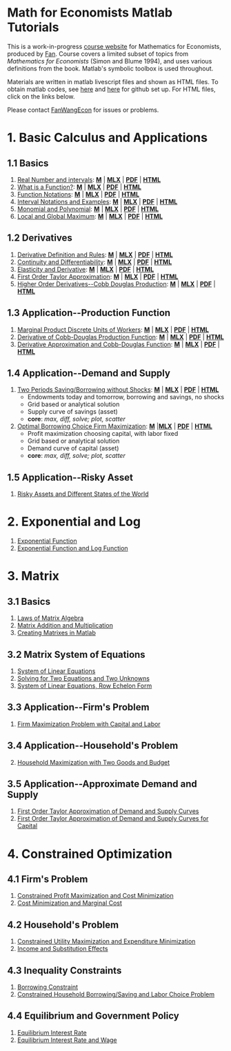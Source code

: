 
# Math for Economists Matlab Tutorials

This is a work-in-progress [course website](https://fanwangecon.github.io/Math4Econ/) for Mathematics for Economists, produced by [Fan](https://fanwangecon.github.io/). Course covers a limited subset of topics from *Mathematics for Economists* (Simon and Blume 1994), and uses various definitions from the book. Matlab's symbolic toolbox is used throughout.

Materials are written in matlab livescript files and shown as HTML files. To obtain matlab codes, see [here](docs/gitsetup.md) and [here](docs/gitsetupown.md) for github set up. For HTML files, click on the links below.

Please contact [FanWangEcon](https://fanwangecon.github.io/) for issues or problems.

# 1. Basic Calculus and Applications

## 1.1 Basics

1. [Real Number and intervals](https://fanwangecon.github.io/Math4Econ/calconevar/realnumber.html): [**M**](https://github.com/FanWangEcon/Math4Econ/blob/master/calconevar/realnumber_m.m) \| [**MLX**](https://github.com/FanWangEcon/Math4Econ/blob/master/calconevar/realnumber.mlx) \| [**PDF**](https://github.com/FanWangEcon/Math4Econ/blob/master/calconevar/realnumber.pdf) \| [**HTML**](https://fanwangecon.github.io/Math4Econ/calconevar/realnumber.html)
2. [What is a Function?](https://fanwangecon.github.io/Math4Econ/calconevar/whatisfunction.html): [**M**](https://github.com/FanWangEcon/Math4Econ/blob/master/calconevar/realnumber_m.m) \| [**MLX**](https://github.com/FanWangEcon/Math4Econ/blob/master/calconevar/realnumber.mlx) \| [**PDF**](https://github.com/FanWangEcon/Math4Econ/blob/master/calconevar/realnumber.pdf) \| [**HTML**](https://fanwangecon.github.io/Math4Econ/calconevar/realnumber.html)
3. [Function Notations](https://fanwangecon.github.io/Math4Econ/calconevar/funcnotations.html): [**M**](https://github.com/FanWangEcon/Math4Econ/blob/master/calconevar/realnumber_m.m) \| [**MLX**](https://github.com/FanWangEcon/Math4Econ/blob/master/calconevar/realnumber.mlx) \| [**PDF**](https://github.com/FanWangEcon/Math4Econ/blob/master/calconevar/realnumber.pdf) \| [**HTML**](https://fanwangecon.github.io/Math4Econ/calconevar/realnumber.html)
4. [Interval Notations and Examples](https://fanwangecon.github.io/Math4Econ/calconevar/interval.html): [**M**](https://github.com/FanWangEcon/Math4Econ/blob/master/calconevar/realnumber_m.m) \| [**MLX**](https://github.com/FanWangEcon/Math4Econ/blob/master/calconevar/realnumber.mlx) \| [**PDF**](https://github.com/FanWangEcon/Math4Econ/blob/master/calconevar/realnumber.pdf) \| [**HTML**](https://fanwangecon.github.io/Math4Econ/calconevar/realnumber.html)
5. [Monomial and Polynomial](https://fanwangecon.github.io/Math4Econ/calconevar/polynomial.html): [**M**](https://github.com/FanWangEcon/Math4Econ/blob/master/calconevar/realnumber_m.m) \| [**MLX**](https://github.com/FanWangEcon/Math4Econ/blob/master/calconevar/realnumber.mlx) \| [**PDF**](https://github.com/FanWangEcon/Math4Econ/blob/master/calconevar/realnumber.pdf) \| [**HTML**](https://fanwangecon.github.io/Math4Econ/calconevar/realnumber.html)
6. [Local and Global Maximum](https://fanwangecon.github.io/Math4Econ/calconevar/localglobal.html): [**M**](https://github.com/FanWangEcon/Math4Econ/blob/master/calconevar/realnumber_m.m) \| [**MLX**](https://github.com/FanWangEcon/Math4Econ/blob/master/calconevar/realnumber.mlx) \| [**PDF**](https://github.com/FanWangEcon/Math4Econ/blob/master/calconevar/realnumber.pdf) \| [**HTML**](https://fanwangecon.github.io/Math4Econ/calconevar/realnumber.html)

## 1.2 Derivatives

1. [Derivative Definition and Rules](https://fanwangecon.github.io/Math4Econ/derivative/derivative_rules.html): [**M**](https://github.com/FanWangEcon/Math4Econ/blob/master/calconevar/realnumber_m.m) \| [**MLX**](https://github.com/FanWangEcon/Math4Econ/blob/master/calconevar/realnumber.mlx) \| [**PDF**](https://github.com/FanWangEcon/Math4Econ/blob/master/calconevar/realnumber.pdf) \| [**HTML**](https://fanwangecon.github.io/Math4Econ/calconevar/realnumber.html)
2. [Continuity and Differentiability](https://fanwangecon.github.io/Math4Econ/derivative/continuous_differentiable.html): [**M**](https://github.com/FanWangEcon/Math4Econ/blob/master/calconevar/realnumber_m.m) \| [**MLX**](https://github.com/FanWangEcon/Math4Econ/blob/master/calconevar/realnumber.mlx) \| [**PDF**](https://github.com/FanWangEcon/Math4Econ/blob/master/calconevar/realnumber.pdf) \| [**HTML**](https://fanwangecon.github.io/Math4Econ/calconevar/realnumber.html)
3. [Elasticity and Derivative](https://fanwangecon.github.io/Math4Econ/derivative/derivative_elasticity.html): [**M**](https://github.com/FanWangEcon/Math4Econ/blob/master/calconevar/realnumber_m.m) \| [**MLX**](https://github.com/FanWangEcon/Math4Econ/blob/master/calconevar/realnumber.mlx) \| [**PDF**](https://github.com/FanWangEcon/Math4Econ/blob/master/calconevar/realnumber.pdf) \| [**HTML**](https://fanwangecon.github.io/Math4Econ/calconevar/realnumber.html)
4. [First Order Taylor Approximation](https://fanwangecon.github.io/Math4Econ/derivative/derivative_MPL_first_order_taylor_approximation.html): [**M**](https://github.com/FanWangEcon/Math4Econ/blob/master/calconevar/realnumber_m.m) \| [**MLX**](https://github.com/FanWangEcon/Math4Econ/blob/master/calconevar/realnumber.mlx) \| [**PDF**](https://github.com/FanWangEcon/Math4Econ/blob/master/calconevar/realnumber.pdf) \| [**HTML**](https://fanwangecon.github.io/Math4Econ/calconevar/realnumber.html)
5. [Higher Order Derivatives--Cobb Douglas Production](https://fanwangecon.github.io/Math4Econ/derivative/second_derivative.html): [**M**](https://github.com/FanWangEcon/Math4Econ/blob/master/calconevar/realnumber_m.m) \| [**MLX**](https://github.com/FanWangEcon/Math4Econ/blob/master/calconevar/realnumber.mlx) \| [**PDF**](https://github.com/FanWangEcon/Math4Econ/blob/master/calconevar/realnumber.pdf) \| [**HTML**](https://fanwangecon.github.io/Math4Econ/calconevar/realnumber.html)

## 1.3 Application--Production Function

1. [Marginal Product Discrete Units of Workers](https://fanwangecon.github.io/Math4Econ/derivative_application/derivative_MPL_discrete_workers.html): [**M**](https://github.com/FanWangEcon/Math4Econ/blob/master/calconevar/realnumber_m.m) \| [**MLX**](https://github.com/FanWangEcon/Math4Econ/blob/master/calconevar/realnumber.mlx) \| [**PDF**](https://github.com/FanWangEcon/Math4Econ/blob/master/calconevar/realnumber.pdf) \| [**HTML**](https://fanwangecon.github.io/Math4Econ/calconevar/realnumber.html)
2. [Derivative of Cobb-Douglas Production Function](https://fanwangecon.github.io/Math4Econ/derivative_application/derivative_cobb_douglas.html): [**M**](https://github.com/FanWangEcon/Math4Econ/blob/master/calconevar/realnumber_m.m) \| [**MLX**](https://github.com/FanWangEcon/Math4Econ/blob/master/calconevar/realnumber.mlx) \| [**PDF**](https://github.com/FanWangEcon/Math4Econ/blob/master/calconevar/realnumber.pdf) \| [**HTML**](https://fanwangecon.github.io/Math4Econ/calconevar/realnumber.html)
3. [Derivative Approximation and Cobb-Douglas Function](https://fanwangecon.github.io/Math4Econ/derivative_application/derivative_hslope_cobb_douglas.html): [**M**](https://github.com/FanWangEcon/Math4Econ/blob/master/calconevar/realnumber_m.m) \| [**MLX**](https://github.com/FanWangEcon/Math4Econ/blob/master/calconevar/realnumber.mlx) \| [**PDF**](https://github.com/FanWangEcon/Math4Econ/blob/master/calconevar/realnumber.pdf) \| [**HTML**](https://fanwangecon.github.io/Math4Econ/calconevar/realnumber.html)

## 1.4 Application--Demand and Supply

1. [Two Periods Saving/Borrowing without Shocks](https://fanwangecon.github.io/Math4Econ/derivative_application/K_save_households.html): [**M**](https://github.com/FanWangEcon/Math4Econ/blob/master/derivative_application/K_save_households_m.m) \| [**MLX**](https://github.com/FanWangEcon/Math4Econ/blob/master/derivative_application/K_save_households.mlx) \| [**PDF**](https://github.com/FanWangEcon/Math4Econ/blob/master/derivative_application/K_save_households.pdf) \| [**HTML**](https://fanwangecon.github.io/Math4Econ/derivative_application/K_save_households.html)
    + Endowments today and tomorrow, borrowing and savings, no shocks
    + Grid based or analytical solution
    + Supply curve of savings (asset)
    + **core**: *max, diff, solve; plot, scatter*
2. [Optimal Borrowing Choice Firm Maximization](https://fanwangecon.github.io/Math4Econ/derivative_application/K_borrow_firm.html): [**M**](https://github.com/FanWangEcon/Math4Econ/blob/master/derivative_application/K_borrow_firm_m.m) \|[**MLX**](https://github.com/FanWangEcon/Math4Econ/blob/master/derivative_application/K_borrow_firm.mlx) \| [**PDF**](https://github.com/FanWangEcon/Math4Econ/blob/master/derivative_application/K_borrow_firm.pdf) \| [**HTML**](https://fanwangecon.github.io/Math4Econ/derivative_application/K_borrow_firm.html)
    + Profit maximization choosing capital, with labor fixed
    + Grid based or analytical solution
    + Demand curve of capital (asset)
    + **core**: *max, diff, solve; plot, scatter*

## 1.5 Application--Risky Asset

1. [Risky Assets and Different States of the World](nonlinear/RiskyAsset.html)

# 2. Exponential and Log

1. [Exponential Function](explog/exponential.html)
2. [Exponential Function and Log Function](explog/exolog.html)

# 3. Matrix

## 3.1 Basics

1. [Laws of Matrix Algebra](matrix_basics/matlab_define_matrix.html)
2. [Matrix Addition and Multiplication](matrix_basics/matrix_algebra_rules.html)
3. [Creating Matrixes in Matlab](matrix_basics/matrix_matlab.html)

## 3.2 Matrix System of Equations

1. [System of Linear Equations](matrix_system_of_equations/matrix_linear_equations.html)
2. [Solving for Two Equations and Two Unknowns](matrix_system_of_equations/matrix_linear_system_2.html)
3. [System of Linear Equations, Row Echelon Form](matrix_system_of_equations/matrix_row_echelon_form.html)

## 3.3 Application--Firm's Problem
1. [Firm Maximization Problem with Capital and Labor](matrix_application/KL_borrowhire_firm.html)

## 3.4 Application--Household's Problem
2. [Household Maximization with Two Goods and Budget](matrix_application/twogoods.html)

## 3.5 Application--Approximate Demand and Supply
1. [First Order Taylor Approximation of Demand and Supply Curves](matrix_application/demand_supply_taylor_approximate.html)
1. [First Order Taylor Approximation of Demand and Supply Curves for Capital](matrix_application/demand_supply_taylor_approximate_capital.html)


# 4. Constrained Optimization

## 4.1 Firm's Problem
1. [Constrained Profit Maximization and Cost Minimization](optimization_application/profit_maximize.html)
2. [Cost Minimization and Marginal Cost](optimization_application/profit_maximize_crs_profit.html)

## 4.2 Household's Problem
1. [Constrained Utility Maximization and Expenditure Minimization](optimization_application/household_c1_c2_constrained.html)
2. [Income and Substitution Effects](optimization_application/household_c1_c2_constrained_r_change.html)

## 4.3 Inequality Constraints
1. [Borrowing Constraint](optimization_application/household_borrow_constrained.html)
2. [Constrained Household Borrowing/Saving and Labor Choice Problem](optimization_application/household_asset_labor_constrained.html)

## 4.4 Equilibrium and Government Policy
1. [Equilibrium Interest Rate](equilibrium/equilibrium_constrainedborrow.html)
2. [Equilibrium Interest Rate and Wage](equilibrium/equilibrium_constrainedborrow_labor.html)
